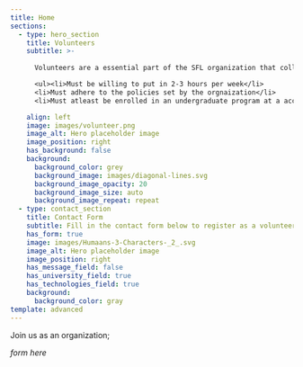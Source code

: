 ```yaml
---
title: Home
sections:
  - type: hero_section
    title: Volunteers
    subtitle: >-
      
      Volunteers are a essential part of the SFL organization that collaborate together to spread positivity in the community by helping out at the organization. The following are the requirements if you’re willing to become apart of the volunteer commitee:  

      <ul><li>Must be willing to put in 2-3 hours per week</li>
      <li>Must adhere to the policies set by the orgnaization</li> 
      <li>Must atleast be enrolled in an undergraduate program at a accredited institution</li></ul>  

    align: left
    image: images/volunteer.png
    image_alt: Hero placeholder image
    image_position: right
    has_background: false
    background:
      background_color: grey
      background_image: images/diagonal-lines.svg
      background_image_opacity: 20
      background_image_size: auto
      background_image_repeat: repeat
  - type: contact_section 
    title: Contact Form 
    subtitle: Fill in the contact form below to register as a volunteer for SFL!
    has_form: true 
    image: images/Humaans-3-Characters-_2_.svg
    image_alt: Hero placeholder image
    image_position: right
    has_message_field: false
    has_university_field: true
    has_technologies_field: true
    background:
      background_color: gray
template: advanced
---
```


Join us as an organization;

_form here_